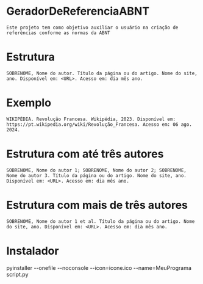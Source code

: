 # GeradorDeReferenciaABNT
    Este projeto tem como objetivo auxiliar o usuário na criação de referências conforme as normas da ABNT

# Estrutura
    SOBRENOME, Nome do autor. Título da página ou do artigo. Nome do site, ano. Disponível em: <URL>. Acesso em: dia mês ano.
 # Exemplo
    WIKIPÉDIA. Revolução Francesa. Wikipédia, 2023. Disponível em: https://pt.wikipedia.org/wiki/Revolução_Francesa. Acesso em: 06 ago. 2024.
 # Estrutura com até três autores
    SOBRENOME, Nome do autor 1; SOBRENOME, Nome do autor 2; SOBRENOME, Nome do autor 3. Título da página ou do artigo. Nome do site, ano. Disponível em: <URL>. Acesso em: dia mês ano.
 # Estrutura com mais de três autores
    SOBRENOME, Nome do autor 1 et al. Título da página ou do artigo. Nome do site, ano. Disponível em: <URL>. Acesso em: dia mês ano.

# Instalador
pyinstaller --onefile --noconsole --icon=icone.ico --name=MeuPrograma script.py
